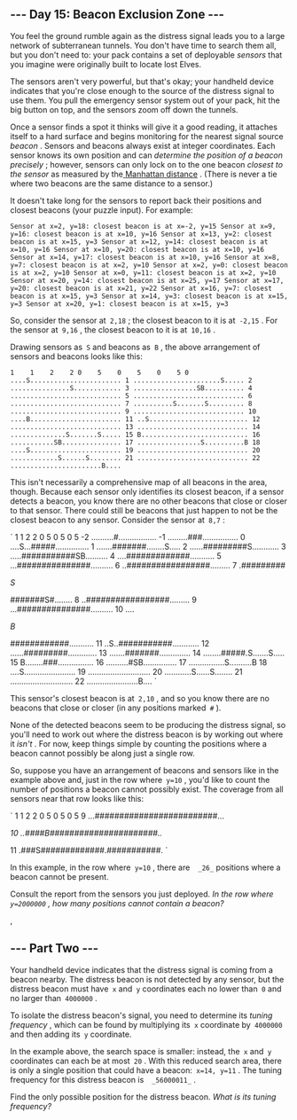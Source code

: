 ##  \--- Day 15: Beacon Exclusion Zone ---

 You feel the ground rumble again as the distress signal leads you to a large network of subterranean tunnels. You don't have time to search them all, but you don't need to: your pack contains a set of deployable _sensors_ that you imagine were originally built to locate lost Elves.

 The sensors aren't very powerful, but that's okay; your handheld device indicates that you're close enough to the source of the distress signal to use them. You pull the emergency sensor system out of your pack, hit the big button on top, and the sensors zoom off down the tunnels.

 Once a sensor finds a spot it thinks will give it a good reading, it attaches itself to a hard surface and begins monitoring for the nearest signal source _beacon_ . Sensors and beacons always exist at integer coordinates. Each sensor knows its own position and can _determine the position of a beacon precisely_ ; however, sensors can only lock on to the one beacon _closest to the sensor_ as measured by the[ Manhattan distance](https://en.wikipedia.org/wiki/Taxicab%5Fgeometry) . (There is never a tie where two beacons are the same distance to a sensor.)

 It doesn't take long for the sensors to report back their positions and closest beacons (your puzzle input). For example:


  `
   Sensor at x=2, y=18: closest beacon is at x=-2, y=15
Sensor at x=9, y=16: closest beacon is at x=10, y=16
Sensor at x=13, y=2: closest beacon is at x=15, y=3
Sensor at x=12, y=14: closest beacon is at x=10, y=16
Sensor at x=10, y=20: closest beacon is at x=10, y=16
Sensor at x=14, y=17: closest beacon is at x=10, y=16
Sensor at x=8, y=7: closest beacon is at x=2, y=10
Sensor at x=2, y=0: closest beacon is at x=2, y=10
Sensor at x=0, y=11: closest beacon is at x=2, y=10
Sensor at x=20, y=14: closest beacon is at x=25, y=17
Sensor at x=17, y=20: closest beacon is at x=21, y=22
Sensor at x=16, y=7: closest beacon is at x=15, y=3
Sensor at x=14, y=3: closest beacon is at x=15, y=3
Sensor at x=20, y=1: closest beacon is at x=15, y=3
  `
 
 So, consider the sensor at` 2,18` ; the closest beacon to it is at` -2,15` . For the sensor at` 9,16` , the closest beacon to it is at` 10,16` .

 Drawing sensors as` S` and beacons as` B` , the above arrangement of sensors and beacons looks like this:


  `
   1    1    2    2
     0    5    0    5    0    5
 0 ....S.......................
 1 ......................S.....
 2 ...............S............
 3 ................SB..........
 4 ............................
 5 ............................
 6 ............................
 7 ..........S.......S.........
 8 ............................
 9 ............................
10 ....B.......................
11 ..S.........................
12 ............................
13 ............................
14 ..............S.......S.....
15 B...........................
16 ...........SB...............
17 ................S..........B
18 ....S.......................
19 ............................
20 ............S......S........
21 ............................
22 .......................B....
  `
 
 This isn't necessarily a comprehensive map of all beacons in the area, though. Because each sensor only identifies its closest beacon, if a sensor detects a beacon, you know there are no other beacons that close or closer to that sensor. There could still be beacons that just happen to not be the closest beacon to any sensor. Consider the sensor at` 8,7` :


  `
   1    1    2    2
     0    5    0    5    0    5
-2 ..........#.................
-1 .........###................
 0 ....S...#####...............
 1 .......#######........S.....
 2 ......#########S............
 3 .....###########SB..........
 4 ....#############...........
 5 ...###############..........
 6 ..#################.........
 7 .#########
   
 _S_
   
   #######S#........
 8 ..#################.........
 9 ...###############..........
10 ....
   
 _B_
   
   ############...........
11 ..S..###########............
12 ......#########.............
13 .......#######..............
14 ........#####.S.......S.....
15 B........###................
16 ..........#SB...............
17 ................S..........B
18 ....S.......................
19 ............................
20 ............S......S........
21 ............................
22 .......................B....
  `
 
 This sensor's closest beacon is at` 2,10` , and so you know there are no beacons that close or closer (in any positions marked` #` ).

 None of the detected beacons seem to be producing the distress signal, so you'll need to work out where the distress beacon is by working out where it _isn't_ . For now, keep things simple by counting the positions where a beacon cannot possibly be along just a single row.

 So, suppose you have an arrangement of beacons and sensors like in the example above and, just in the row where` y=10` , you'd like to count the number of positions a beacon cannot possibly exist. The coverage from all sensors near that row looks like this:


  `
   1    1    2    2
       0    5    0    5    0    5
 9 ...#########################...
   
 _10 ..####B######################.._
   
   11 .###S#############.###########.
  `
 
 In this example, in the row where` y=10` , there are`   _26_ ` positions where a beacon cannot be present.

 Consult the report from the sensors you just deployed. _In the row where` y=2000000` , how many positions cannot contain a beacon?_ 

,

##  \--- Part Two ---

 Your handheld device indicates that the distress signal is coming from a beacon nearby. The distress beacon is not detected by any sensor, but the distress beacon must have` x` and` y` coordinates each no lower than` 0` and no larger than` 4000000` .

 To isolate the distress beacon's signal, you need to determine its _tuning frequency_ , which can be found by multiplying its` x` coordinate by` 4000000` and then adding its` y` coordinate.

 In the example above, the search space is smaller: instead, the` x` and` y` coordinates can each be at most` 20` . With this reduced search area, there is only a single position that could have a beacon:` x=14, y=11` . The tuning frequency for this distress beacon is`   _56000011_ ` .

 Find the only possible position for the distress beacon. _What is its tuning frequency?_ 